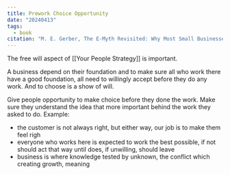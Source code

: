 ```yaml
---
title: Prework Choice Opportunity
date: "20240413"
tags:
  - book
citation: "M. E. Gerber, The E-Myth Revisited: Why Most Small Businesses Don’t Work and What to Do About It. Harper Collins, 2009."
---
```

The free will aspect of [[Your People Strategy]] is important.

A business depend on their foundation and to make sure all who work there have a good foundation, all need to willingly accept before they do any work. And to choose is a show of will.

Give people opportunity to make choice before they done the work. Make sure they understand the idea that more important behind the work they asked to do.
Example:
- the customer is not always right, but either way, our job is to make them feel righ
- everyone who works here is expected to work the best possible, if not should act that way until does, if unwilling, should leave
- business is where knowledge tested by unknown, the conflict which creating growth, meaning
